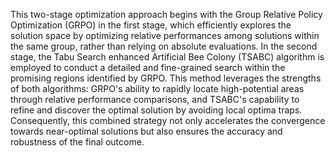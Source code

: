 This two-stage optimization approach begins with the Group Relative Policy Optimization (GRPO) in the first stage, which efficiently explores the solution space by optimizing relative performances among solutions within the same group, rather than relying on absolute evaluations. In the second stage, the Tabu Search enhanced Artificial Bee Colony (TSABC) algorithm is employed to conduct a detailed and fine-grained search within the promising regions identified by GRPO. This method leverages the strengths of both algorithms: GRPO's ability to rapidly locate high-potential areas through relative performance comparisons, and TSABC's capability to refine and discover the optimal solution by avoiding local optima traps. Consequently, this combined strategy not only accelerates the convergence towards near-optimal solutions but also ensures the accuracy and robustness of the final outcome.
